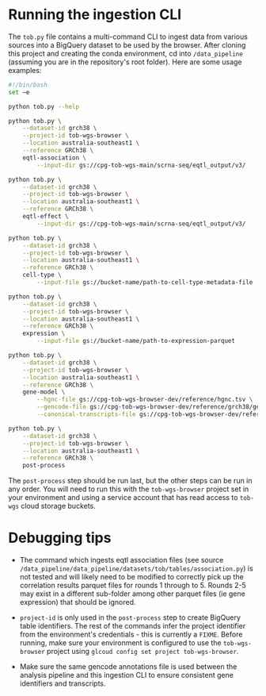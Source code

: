 # Running the ingestion CLI

The `tob.py` file contains a multi-command CLI to ingest data from various sources into a BigQuery dataset to be used by the browser. After cloning this project and creating the conda environment, cd into `/data_pipeline` (assuming you are in the repository's root folder). Here are some usage examples:

```bash
#!/bin/bash
set –e

python tob.py --help

python tob.py \
    --dataset-id grch38 \
    --project-id tob-wgs-browser \
    --location australia-southeast1 \
    --reference GRCh38 \
    eqtl-association \
        --input-dir gs://cpg-tob-wgs-main/scrna-seq/eqtl_output/v3/

python tob.py \
    --dataset-id grch38 \
    --project-id tob-wgs-browser \
    --location australia-southeast1 \
    --reference GRCh38 \
    eqtl-effect \
        --input-dir gs://cpg-tob-wgs-main/scrna-seq/eqtl_output/v3/

python tob.py \
    --dataset-id grch38 \
    --project-id tob-wgs-browser \
    --location australia-southeast1 \
    --reference GRCh38 \
    cell-type \
        --input-file gs://bucket-name/path-to-cell-type-metadata-file

python tob.py \
    --dataset-id grch38 \
    --project-id tob-wgs-browser \
    --location australia-southeast1 \
    --reference GRCh38 \
    expression \
        --input-file gs://bucket-name/path-to-expression-parquet

python tob.py \
    --dataset-id grch38 \
    --project-id tob-wgs-browser \
    --location australia-southeast1 \
    --reference GRCh38 \
    gene-model \
        --hgnc-file gs://cpg-tob-wgs-browser-dev/reference/hgnc.tsv \
        --gencode-file gs://cpg-tob-wgs-browser-dev/reference/grch38/gencode.v41.annotation.gtf.gz \
        --canonical-transcripts-file gs://cpg-tob-wgs-browser-dev/reference/grch38/reference_grch38_canonical_transcripts.tsv.gz

python tob.py \
    --dataset-id grch38 \
    --project-id tob-wgs-browser \
    --location australia-southeast1 \
    --reference GRCh38 \
    post-process
```

The `post-process` step should be run last, but the other steps can be run in any order. You will need to run this with the `tob-wgs-browser` project set in your environment and using a service account that has read access to `tob-wgs` cloud storage buckets.

# Debugging tips

- The command which ingests eqtl association files (see source `/data_pipeline/data_pipeline/datasets/tob/tables/association.py`) is not tested and will likely need to be modified to correctly pick up the correlation results parquet files for rounds 1 through to 5. Rounds 2-5 may exist in a different sub-folder among other parquet files (ie gene expression) that should be ignored.

- `project-id` is only used in the `post-process` step to create BigQuery table identifiers. The rest of the commands infer the project identifier from the environment's credentials - this is currently a `FIXME`. Before running, make sure your environment is configured to use the `tob-wgs-browser` project using `glcoud config set project tob-wgs-browser`.

- Make sure the same gencode annotations file is used between the analysis pipeline and this ingestion CLI to ensure consistent gene identifiers and transcripts.
